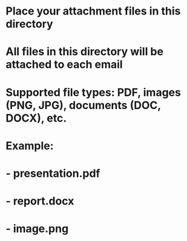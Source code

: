 # Place your attachment files in this directory
# All files in this directory will be attached to each email
# 
# Supported file types: PDF, images (PNG, JPG), documents (DOC, DOCX), etc.
# 
# Example:
# - presentation.pdf
# - report.docx
# - image.png

